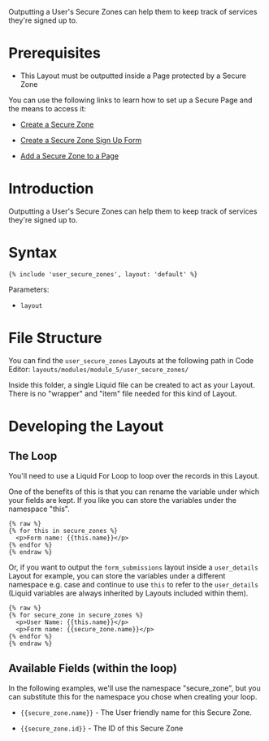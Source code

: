 Outputting a User's Secure Zones can help them to keep track of services they're signed up to.

# Prerequisites

*   This Layout must be outputted inside a Page protected by a Secure Zone

You can use the following links to learn how to set up a Secure Page and the means to access it:

*   [Create a Secure Zone](https://help.siteglide.com/article/138-secure-zones-getting-started#2-creating-and-editing-a-secure-zone)

*   [Create a Secure Zone Sign Up Form](https://help.siteglide.com/article/138-secure-zones-getting-started#2-adding-a-sign-up-form)

*   [Add a Secure Zone to a Page](https://help.siteglide.com/article/138-secure-zones-getting-started#3-securing-pages)

# Introduction&#x20;

Outputting a User's Secure Zones can help them to keep track of services they're signed up to.

# Syntax

`{% include 'user_secure_zones', layout: 'default' %}`

Parameters:&#x20;

*   `layout`

# File Structure

You can find the `user_secure_zones` Layouts at the following path in Code Editor:
`layouts/modules/module_5/user_secure_zones/`

Inside this folder, a single Liquid file can be created to act as your Layout. There is no "wrapper" and "item" file needed for this kind of Layout.

# Developing the Layout

## The Loop

You'll need to use a Liquid For Loop to loop over the records in this Layout.

One of the benefits of this is that you can rename the variable under which your fields are kept. If you like you can store the variables under the namespace "this".

```liquid
{% raw %}
{% for this in secure_zones %}
  <p>Form name: {{this.name}}</p>
{% endfor %}
{% endraw %}
```

Or, if you want to output the `form_submissions` layout inside a `user_details` Layout for example, you can store the variables under a different namespace e.g. case and continue to use `this` to refer to the `user_details` (Liquid variables are always inherited by Layouts included within them).

```liquid
{% raw %}
{% for secure_zone in secure_zones %}
  <p>User Name: {{this.name}}</p>
  <p>Form name: {{secure_zone.name}}</p>
{% endfor %}
{% endraw %}
```

## Available Fields (within the loop)

In the following examples, we'll use the namespace "secure\_zone", but you can substitute this for the namespace you chose when creating your loop.

*   `{{secure_zone.name}}` - The User friendly name for this Secure Zone.

*   `{{secure_zone.id}}` - The ID of this Secure Zone

